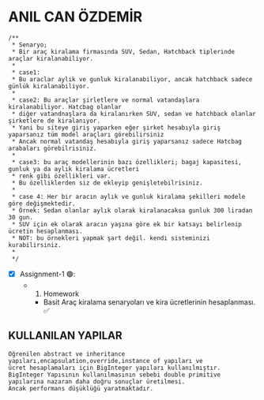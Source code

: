 # ANIL CAN ÖZDEMİR

    /**
     * Senaryo;
     * Bir araç kiralama firmasında SUV, Sedan, Hatchback tiplerinde araçlar kiralanabiliyor.
     *
     * case1:
     * Bu araclar aylık ve gunluk kiralanabiliyor, ancak hatchback sadece günlük kiralanabiliyor.
     *
     * case2: Bu araçlar şirletlere ve normal vatandaşlara kiralanabiliyor. Hatcbag olanlar
     * diğer vatandnaşlara da kiralanırken SUV, sedan ve hatchback olanlar şirketlere de kiralanıyor.
     * Yani bu siteye giriş yaparken eğer şirket hesabıyla giriş yaparsanız tüm model araçları görebilirsiniz
     * Ancak normal vatandaş hesabıyla giriş yaparsanız sadece Hatcbag arabaları görebilrisiniz.
     *
     * case3: bu araç modellerinin bazı özellikleri; bagaj kapasitesi, gunluk ya da aylık kiralama ücretleri
     * renk gibi özellikleri var.
     * Bu özelliklerden siz de ekleyip genişletebilrisiniz.
     *
     * case 4: Her bir aracın aylık ve gunluk kiralama şekilleri modele göre değişmektedir.
     * Örnek: Sedan olanlar aylık olarak kiralanacaksa gunluk 300 liradan 30 gun.
     * SUV için ek olarak aracın yaşına göre ek bir katsayı belirlenip ücretin hesaplanması.
     * NOT: bu örnekleri yapmak şart değil. kendi sisteminizi kurabilirsiniz.
     *
     */
- [x] Assignment-1 🟢:
    - 1. Homework
        - Basit Araç kiralama senaryoları ve kira ücretlerinin hesaplanması. ✅
## KULLANILAN YAPILAR
    Öğrenilen abstract ve inheritance yapıları,encapsulation,override,instance of yapıları ve
    ücret hesaplamaları için BigInteger yapıları kullanılmıştır.
    BigInteger Yapısının kullanılmasının sebebi double primitive yapılarına nazaran daha doğru sonuçlar üretilmesi.
    Ancak performans düşüklüğü yaratmaktadır.
    